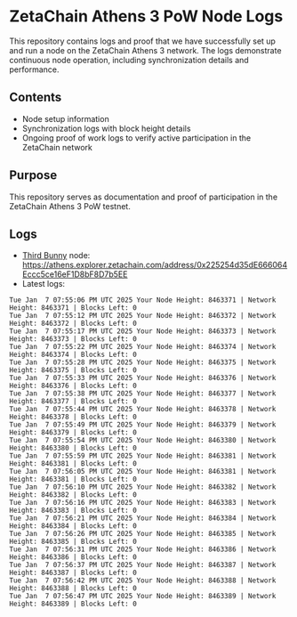 # ZetaChain Athens 3 PoW Node Logs
This repository contains logs and proof that we have successfully set up and run a node on the ZetaChain Athens 3 network. The logs demonstrate continuous node operation, including synchronization details and performance.

## Contents
- Node setup information
- Synchronization logs with block height details
- Ongoing proof of work logs to verify active participation in the ZetaChain network

## Purpose
This repository serves as documentation and proof of participation in the ZetaChain Athens 3 PoW testnet.

## Logs

- [Third Bunny](https://thirdbunny.xyz/) node: https://athens.explorer.zetachain.com/address/0x225254d35dE666064Eccc5ce16eF1D8bF8D7b5EE
- Latest logs:
```
Tue Jan  7 07:55:06 PM UTC 2025 Your Node Height: 8463371 | Network Height: 8463371 | Blocks Left: 0
Tue Jan  7 07:55:12 PM UTC 2025 Your Node Height: 8463372 | Network Height: 8463372 | Blocks Left: 0
Tue Jan  7 07:55:17 PM UTC 2025 Your Node Height: 8463373 | Network Height: 8463373 | Blocks Left: 0
Tue Jan  7 07:55:22 PM UTC 2025 Your Node Height: 8463374 | Network Height: 8463374 | Blocks Left: 0
Tue Jan  7 07:55:28 PM UTC 2025 Your Node Height: 8463375 | Network Height: 8463375 | Blocks Left: 0
Tue Jan  7 07:55:33 PM UTC 2025 Your Node Height: 8463376 | Network Height: 8463376 | Blocks Left: 0
Tue Jan  7 07:55:38 PM UTC 2025 Your Node Height: 8463377 | Network Height: 8463377 | Blocks Left: 0
Tue Jan  7 07:55:44 PM UTC 2025 Your Node Height: 8463378 | Network Height: 8463378 | Blocks Left: 0
Tue Jan  7 07:55:49 PM UTC 2025 Your Node Height: 8463379 | Network Height: 8463379 | Blocks Left: 0
Tue Jan  7 07:55:54 PM UTC 2025 Your Node Height: 8463380 | Network Height: 8463380 | Blocks Left: 0
Tue Jan  7 07:55:59 PM UTC 2025 Your Node Height: 8463381 | Network Height: 8463381 | Blocks Left: 0
Tue Jan  7 07:56:05 PM UTC 2025 Your Node Height: 8463381 | Network Height: 8463381 | Blocks Left: 0
Tue Jan  7 07:56:10 PM UTC 2025 Your Node Height: 8463382 | Network Height: 8463382 | Blocks Left: 0
Tue Jan  7 07:56:16 PM UTC 2025 Your Node Height: 8463383 | Network Height: 8463383 | Blocks Left: 0
Tue Jan  7 07:56:21 PM UTC 2025 Your Node Height: 8463384 | Network Height: 8463384 | Blocks Left: 0
Tue Jan  7 07:56:26 PM UTC 2025 Your Node Height: 8463385 | Network Height: 8463385 | Blocks Left: 0
Tue Jan  7 07:56:31 PM UTC 2025 Your Node Height: 8463386 | Network Height: 8463386 | Blocks Left: 0
Tue Jan  7 07:56:37 PM UTC 2025 Your Node Height: 8463387 | Network Height: 8463387 | Blocks Left: 0
Tue Jan  7 07:56:42 PM UTC 2025 Your Node Height: 8463388 | Network Height: 8463388 | Blocks Left: 0
Tue Jan  7 07:56:47 PM UTC 2025 Your Node Height: 8463389 | Network Height: 8463389 | Blocks Left: 0
```
